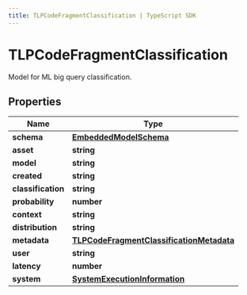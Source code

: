 ```yaml
---
title: TLPCodeFragmentClassification | TypeScript SDK
---
```



# TLPCodeFragmentClassification

Model for ML big query classification.

## Properties

Name | Type
------------ | -------------
**schema** | [**EmbeddedModelSchema**](EmbeddedModelSchema)
**asset** | **string**
**model** | **string**
**created** | **string**
**classification** | **string**
**probability** | **number**
**context** | **string**
**distribution** | **string**
**metadata** | [**TLPCodeFragmentClassificationMetadata**](TLPCodeFragmentClassificationMetadata)
**user** | **string**
**latency** | **number**
**system** | [**SystemExecutionInformation**](SystemExecutionInformation)


